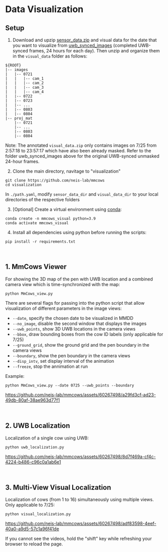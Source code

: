# Data Visualization



## Setup
1. Download and upzip [sensor_data.zip](https://purdue0-my.sharepoint.com/:u:/g/personal/vu64_purdue_edu/EbqpyJkUdgtGiZ0ZQpkyqtQBSZEh8PhInGu7V5FVl0uWMw?e=Yuga6R) and visual data for the date that you want to visualize from [uwb_synced_images](https://purdue0-my.sharepoint.com/:f:/g/personal/vu64_purdue_edu/Et4vQrsbOvRNudWe7SGn7p0BzPJlyWY6jXG1NOn39me5-A?e=DuY0TM) (completed UWB-synced frames, 24 hours for each day). Then unzip and organize them in the ```visual_data``` folder as follows:
```
${ROOT}
|-- images
|   |-- 0721
|   |   |-- cam_1
|   |   |-- cam_2
|   |   |-- cam_3
|   |   |-- cam_4
|   |-- 0722
|   |-- 0723
|   |-- ...
|   |-- 0803
|   |-- 0804
|-- proj_mat
    |-- 0721
    |-- ...
    |-- 0803
    |-- 0804
```
Note: The annotated ```visual_data.zip``` only contains images on 7/25 from 2:57:18 to 23:57:17 which have also been already masked. Refer to the folder uwb_synced_images above for the original UWB-synced unmasked 24-hour frames.

2. Clone the main directory, navitage to "visualization"
```
git clone https://github.com/neis-lab/mmcows
cd visualization
```

In ```./path.yaml```, modify ```sensor_data_dir``` and ```visual_data_dir``` to your local directories of the respective folders

3. [Optional] Create a virtual environment using [conda](https://docs.anaconda.com/free/miniconda/): 
```
conda create -n mmcows_visual python=3.9
conda activate mmcows_visual
```
4. Install all dependencies using python before running the scripts:
```
pip install -r requirements.txt
```


<br />

## 1. MmCows Viewer
For showing the 3D map of the pen with UWB location and a combined camera view which is time-synchronized with the map:
```
python MmCows_view.py
```


There are several flags for passing into the python script that allow visualization of different parameters in the image views:
* ```--date```, specify the chosen date to be visualized in MMDD
* ```--no_image```, disable the second window that displays the images
* ```--uwb_points```, show 3D UWB locations in the camera views
* ```--bbox```, draw bounding boxes from the cow ID labels (only applicable for 7/25)
* ```--ground_grid```, show the ground grid and the pen boundary in the camera views
* ```--boundary```, show the pen boundary in the camera views
* ```--disp_intv```, set display interval of the animation
* ```--freeze```, stop the annimation at run


Example:
```
python MmCows_view.py --date 0725 --uwb_points --boundary
```

https://github.com/neis-lab/mmcows/assets/60267498/a29fd3cf-ad23-49db-80af-38ae963d77f1


<br />

## 2. UWB Localization
Localization of a single cow using UWB:
```
python uwb_localization.py
```


https://github.com/neis-lab/mmcows/assets/60267498/8d7f469a-cf4c-4224-b486-c96c0a1ab6e1

<br />

## 3. Multi-View Visual Localization
Localization of cows (from 1 to 16) simultaneously using multiple views. Only applicable to 7/25:
```
python visual_localization.py
```

https://github.com/neis-lab/mmcows/assets/60267498/adf83598-4eef-40a0-a9d5-57c1a96f41de


If you cannot see the videos, hold the "shift" key while refreshing your browser to reload the page.
